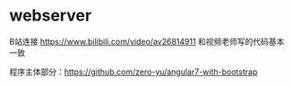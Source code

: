 # webserver
B站连接 https://www.bilibili.com/video/av26814911 和视频老师写的代码基本一致 

程序主体部分：https://github.com/zero-yu/angular7-with-bootstrap
